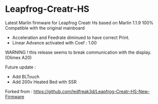 # Leapfrog-Creatr-HS

Latest Marlin firmware for Leapfrog Creatr Hs based on Marlin 1.1.9
100% Compatible with the original mainboard

 - Acceleration and Feedrate diminued to have correct Print.
 - Linear Advance activated with Coef : 1.00

WARNING ! this release seems to break communication with the display. (Olimex A20)

Future update : 
 - Add BLTouch
 - Add 200v Heated Bed with SSR

Forked from : https://github.com/ledfreak3d/Leapfrog-Creatr-HS-New-Firmware
